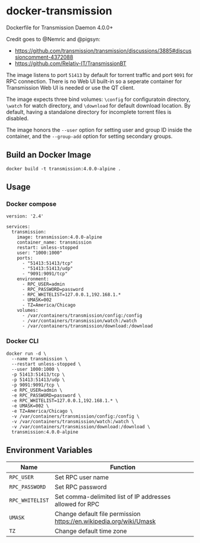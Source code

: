 # docker-transmission
Dockerfile for Transmission Daemon 4.0.0+

Credit goes to @Nemric and @pigsyn:
 - https://github.com/transmission/transmission/discussions/3885#discussioncomment-4372088
 - https://github.com/Relativ-IT/TransmissionBT

The image listens to port `51413` by default for torrent traffic and port `9091` for RPC connection.
There is no Web UI built-in so a seperate container for Transmission Web UI is needed or use the QT client.

The image expects three bind volumes: `\config` for configuratoin directory,
`\watch` for watch directory, and `\download` for default download location.
By default, having a standalone directory for incomplete torrent files is disabled.

The image honors the `--user` option for setting user and group ID inside the container, and the `--group-add` option for setting secondary groups.

## Build an Docker Image

```
docker build -t transmission:4.0.0-alpine .
```

## Usage

### Docker compose

```
version: '2.4'

services:
  transmission:
    image: transmission:4.0.0-alpine
    container_name: transmission
    restart: unless-stopped
    user: "1000:1000"
    ports:
      - "51413:51413/tcp"
      - "51413:51413/udp"
      - "9091:9091/tcp"
    environment:
      - RPC_USER=admin
      - RPC_PASSWORD=password
      - RPC_WHITELIST=127.0.0.1,192.168.1.*
      - UMASK=002
      - TZ=America/Chicago
    volumes:
      - /var/containers/transmission/config:/config
      - /var/containers/transmission/watch:/watch
      - /var/containers/transmission/download:/download
```

### Docker CLI

```
docker run -d \
  --name transmission \
  --restart unless-stopped \
  --user 1000:1000 \
  -p 51413:51413/tcp \
  -p 51413:51413/udp \
  -p 9091:9091/tcp \
  -e RPC_USER=admin \
  -e RPC_PASSWORD=password \
  -e RPC_WHITELIST=127.0.0.1,192.168.1.* \
  -e UMASK=002 \
  -e TZ=America/Chicago \
  -v /var/containers/transmission/config:/config \
  -v /var/containers/transmission/watch:/watch \
  -v /var/containers/transmission/download:/download \
  transmission:4.0.0-alpine
```

## Environment Variables

| Name | Function |
| --- | --- |
| `RPC_USER` | Set RPC user name |
| `RPC_PASSWORD` | Set RPC password |
| `RPC_WHITELIST` | Set comma-delimited list of IP addresses allowed for RPC |
| `UMASK` | Change default file permission https://en.wikipedia.org/wiki/Umask |
| `TZ` | Change default time zone |
